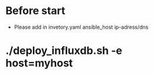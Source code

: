 # Before start
* Please add in invetory.yaml ansible_host ip-adress/dns
# ./deploy_influxdb.sh -e host=myhost